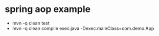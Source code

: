 # spring aop example
* mvn -q clean test
* mvn -q clean compile exec:java -Dexec.mainClass=com.demo.App